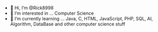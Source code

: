 - 👋 Hi, I’m @Rick8998
- 👀 I’m interested in ... Computer Science
- 🌱 I’m currently learning ... Java, C, HTML, JavaScript, PHP, SQL, AI, Algorithm, DataBase and other computer science stuff

<!---
Rick8998/Rick8998 is a ✨ special ✨ repository because its `README.md` (this file) appears on your GitHub profile.
You can click the Preview link to take a look at your changes.
--->

